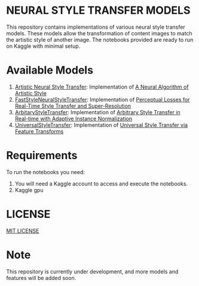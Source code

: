 # NEURAL STYLE TRANSFER MODELS
This repository contains implementations of various neural style transfer models.
These models allow the transformation of content images to match the artistic style of another image.
The notebooks provided are ready to run on Kaggle with minimal setup.

# Available Models
1. [Artistic Neural Style Transfer](https://www.kaggle.com/code/shoabahamed/artisticneuralstyletransfer): Implementation of [A Neural Algorithm of Artistic Style](https://arxiv.org/abs/1508.06576)
2. [FastStyleNeuralStyleTransfer](https://www.kaggle.com/code/shoabahamed/faststyleneuralstyletransfer): Implementation of [Perceptual Losses for Real-Time Style Transfer and Super-Resolution](https://arxiv.org/abs/1603.08155)
3. [ArbitaryStyleTransfer](https://www.kaggle.com/code/shoabahamed/arbitarystyletransfer): Implementation of [Arbitrary Style Transfer in Real-time with Adaptive Instance Normalization](https://arxiv.org/abs/1703.06868)
4. [UniversalStyleTransfer](https://www.kaggle.com/code/shoabahamed/universal-style-transfer): Implementation of [Universal Style Transfer via Feature Transforms](http://arxiv.org/abs/1705.08086)

# Requirements
To run the notebooks you need:
1. You will need a Kaggle account to access and execute the notebooks.
2. Kaggle gpu

# LICENSE

[MIT LICENSE](LICENSE)

# Note
This repository is currently under development, and more models and features will be added soon.
